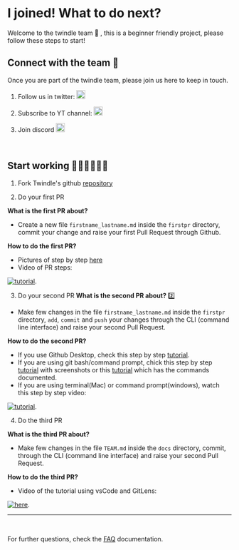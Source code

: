 # I joined! What to do next?

Welcome to the twindle team 🥳 , this is a beginner friendly project, please follow these steps to start!


## Connect with the team 📱

Once you are part of the twindle team, please join us here to keep in touch.

1. Follow us in twitter: [<img src='https://cdn2.iconfinder.com/data/icons/colorful-guache-social-media-logos-1/155/social-media_twitter-512.png' height=20 width=20 />](https://twitter.com/twindleco)

2. Subscribe to YT channel: [<img src ='https://cdn2.iconfinder.com/data/icons/colorful-guache-social-media-logos-1/157/social-media_youtube-512.png'  width=20 height=20 />](https://www.youtube.com/channel/UCKxUmbHq5P5pd5IyUiZ8MHA)

3. Join discord [<img src ='https://cdn2.iconfinder.com/data/icons/colorful-guache-social-media-logos-1/159/social-media_discord-alt-512.png'  width=20 height=20 />](https://discord.gg/rZJxqZ4)

<br>

## Start working 👩🏽‍💻👨🏽‍💻

1. Fork Twindle's github [repository](https://github.com/twindle-co/twindle)

2. Do your first PR

**What is the first PR about?**
- Create a new file `firstname_lastname.md` inside the `firstpr` directory, commit your change and raise your first Pull Request through Github.

**How to do the first PR?**
- Pictures of step by step [here](https://github.com/twindle-co/twindle/issues/57)
- Video of PR steps:   

[![tutorial](https://img.youtube.com/vi/bzaBiQQl6fU/0.jpg)](https://youtu.be/bzaBiQQl6fU).


3. Do your second PR
**What is the second PR about?** 2️⃣
- Make few changes in the file `firstname_lastname.md` inside the `firstpr` directory, `add`, `commit` and `push` your changes through the CLI (command line interface) and raise your second Pull Request. 

**How to do the second PR?**
- If you use Github Desktop, check this step by step [tutorial](https://github.com/twindle-co/twindle/issues/177).
- If you are using git bash/command prompt, chick this step by step [tutorial](https://github.com/twindle-co/twindle/issues/163) with screenshots or this [tutorial](https://github.com/twindle-co/twindle/issues/156) which has the commands documented.
- If you are using terminal(Mac) or command prompt(windows), watch this step by step video:

[![tutorial](https://img.youtube.com/vi/7I9StcZt5cI/0.jpg)](https://youtu.be/7I9StcZt5cI).

4. Do the third PR

**What is the third PR about?**
- Make few changes in the file `TEAM.md` inside the `docs` directory, commit, through the CLI (command line interface) and raise your second Pull Request.  


**How to do the third PR?**

- Video of the tutorial using vsCode and GitLens:   

[![here](https://img.youtube.com/vi/U2bOwEY-vKo/0.jpg)](https://youtu.be/7I9StcZt5cI).


---
<br>

For further questions, check the [FAQ](https://github.com/twindle-co/twindle/blob/main/docs/FAQ.md) documentation.
